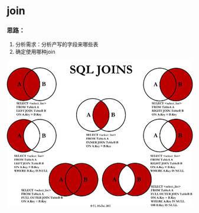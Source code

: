 # join

### 思路：

1. 分析需求：分析产写的字段来哪些表
2. 确定使用哪种join

             

![](.gitbook/assets/image%20%2825%29.png)




